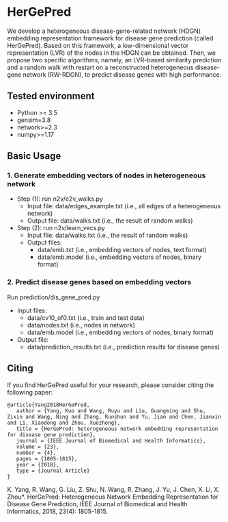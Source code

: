 # HerGePred

We develop a heterogeneous disease-gene-related network (HDGN) embedding representation framework for disease gene prediction (called HerGePred). Based on this framework, a low-dimensional vector representation (LVR) of the nodes in the HDGN can be obtained. Then, we propose two specific algorithms, namely, an LVR-based similarity prediction and a random walk with restart on a reconstructed heterogeneous disease-gene network (RW-RDGN), to predict disease genes with high performance.

## Tested environment
+ Python >= 3.5
+ gensim=3.8
+ network>=2.3
+ numpy>=1.17


## Basic Usage
### 1. Generate embedding vectors of nodes in heterogeneous network
+ Step (1): run n2v/e2v_walks.py
   + Input file: 
   data/edges_example.txt (i.e., all edges of a heterogeneous network)
   + Output file: 
   data/walks.txt (i.e., the result of random walks)
+ Step (2): run n2v/learn_vecs.py
   + Input file: 
   data/walks.txt (i.e., the result of random walks)
   + Output files: 
      + data/emb.txt (i.e., embedding vectors of nodes, text format)
      + data/emb.model (i.e., embedding vectors of nodes, binary format)


### 2. Predict disease genes based on embedding vectors
Run prediction/dis_gene_pred.py
   + Input files: 
      + data/cv10_of0.txt (i.e., train and test data)
      + data/nodes.txt (i.e., nodes in network)
      + data/emb.model (i.e., embedding vectors of nodes, binary format)
   + Output file:
      + data/prediction_results.txt (i.e., prediction results for disease genes)


## Citing
If you find HerGePred useful for your research, please consider citing the following paper:
```
@article{Yang2018HerGePred,
   author = {Yang, Kuo and Wang, Ruyu and Liu, Guangming and Shu, Zixin and Wang, Ning and Zhang, Runshun and Yu, Jian and Chen, Jianxin and Li, Xiaodong and Zhou, Xuezhong},
   title = {HerGePred: heterogeneous network embedding representation for disease gene prediction},
   journal = {IEEE Journal of Biomedical and Health Informatics},
   volume = {23},
   number = {4},
   pages = {1805-1815},
   year = {2018},
   type = {Journal Article}
}
```
K. Yang, R. Wang, G. Liu, Z. Shu, N. Wang, R. Zhang, J. Yu, J. Chen, X. Li, X. Zhou\*. HerGePred: Heterogeneous Network Embedding Representation for Disease Gene Prediction, IEEE Journal of Biomedical and Health Informatics, 2018, 23(4): 1805-1815.
